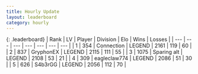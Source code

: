 ```yaml
---
title: Hourly Update
layout: leaderboard
category: hourly
---
```


{: .leaderboard}
| Rank | LV | Player | Division | Elo | Wins | Losses |
| --- | --- | --- | --- | --- | --- | --- |
| <span data-change="0">1</span> | 354 | <span title="ID: 539711">Connection</span> | LEGEND | <span data-change="0">2161</span> | <span data-change="0">119</span> | <span data-change="0">60</span> |
| <span data-change="0">2</span> | 837 | <span title="ID: 315148">GryphonEX</span> | LEGEND | <span data-change="0">2115</span> | <span data-change="0">111</span> | <span data-change="0">55</span> |
| <span data-change="0">3</span> | 1075 | <span title="ID: 203132">Sparing alt</span> | LEGEND | <span data-change="0">2108</span> | <span data-change="0">53</span> | <span data-change="0">21</span> |
| <span data-change="0">4</span> | 309 | <span title="ID: 518429">eagleclaw774</span> | LEGEND | <span data-change="0">2086</span> | <span data-change="0">51</span> | <span data-change="0">30</span> |
| <span data-change="0">5</span> | 626 | <span title="ID: 166888">S4b3rGG</span> | LEGEND | <span data-change="0">2056</span> | <span data-change="0">112</span> | <span data-change="0">70</span> |